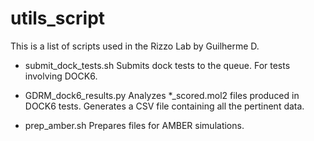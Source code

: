 # utils_script

This is a list of scripts used in the Rizzo Lab by Guilherme D.

- submit_dock_tests.sh
    Submits dock tests to the queue. For tests involving DOCK6.

- GDRM_dock6_results.py
    Analyzes *_scored.mol2 files produced in DOCK6 tests. Generates a CSV
    file containing all the pertinent data. 

- prep_amber.sh
    Prepares files for AMBER simulations.




